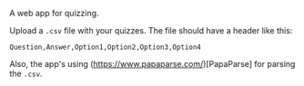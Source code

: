 A web app for quizzing.

Upload a `.csv` file with your quizzes.
The file should have a header like this: 
```csv
Question,Answer,Option1,Option2,Option3,Option4
```

Also, the app's using (https://www.papaparse.com/)[PapaParse] for parsing the `.csv`.
